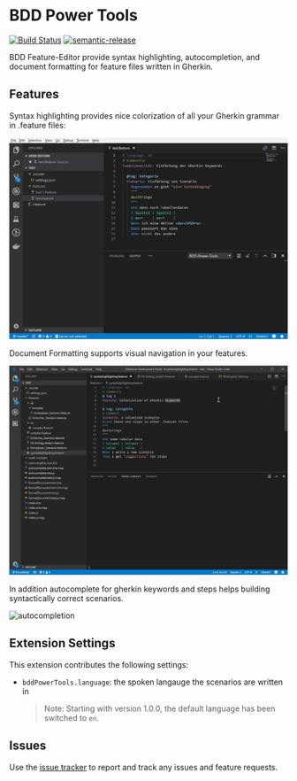 # BDD Power Tools

[![Build Status](https://dev.azure.com/bddpowertools/bddpowertools/_apis/build/status/iteratec.bdd-power-tools?branchName=master)](https://dev.azure.com/bddpowertools/bddpowertools/_build/latest?definitionId=1&branchName=master)
[![semantic-release](https://img.shields.io/badge/%20%20%F0%9F%93%A6%F0%9F%9A%80-semantic--release-e10079.svg)](https://github.com/semantic-release/semantic-release)

BDD Feature-Editor provide syntax highlighting, autocompletion, and document formatting for feature files written in Gherkin.

## Features

Syntax highlighting provides nice colorization of all your Gherkin grammar in .feature files:

![syntax highlighting](media/syntaxhighlighting.png)

Document Formatting supports visual navigation in your features.

![document formatting](media/FormatDocument.gif)

In addition autocomplete for gherkin keywords and steps helps building syntactically correct scenarios.

![autocompletion](media/Autocomplete.gif)

## Extension Settings

This extension contributes the following settings:

-   `bddPowerTools.language`: the spoken langauge the scenarios are written in
    > Note: Starting with version 1.0.0, the default language has been switched to `en`.

## Issues

Use the [issue tracker](https://github.com/iteratec/bdd-power-tools/issues) to report and track any issues and feature requests.
